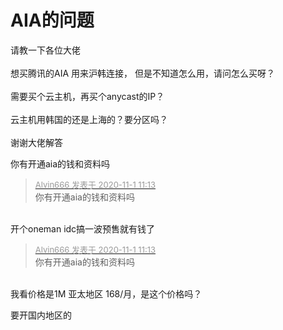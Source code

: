 # AIA的问题


请教一下各位大佬<br />
<br />
想买腾讯的AIA 用来沪韩连接， 但是不知道怎么用，请问怎么买呀？<br />
<br />
需要买个云主机，再买个anycast的IP？<br />
<br />
云主机用韩国的还是上海的？要分区吗？<br />
<br />
谢谢大佬解答

你有开通aia的钱和资料吗

<div class="quote"><blockquote><font size="2"><a href="https://www.hostloc.com/forum.php?mod=redirect&amp;goto=findpost&amp;pid=9384157&amp;ptid=760876" target="_blank"><font color="#999999">Alvin666 发表于 2020-11-1 11:13</font></a></font><br />
你有开通aia的钱和资料吗</blockquote></div><br />
开个oneman idc搞一波预售就有钱了<img src="static/image/smiley/yct/011.gif" smilieid="33" border="0" alt="" />

<div class="quote"><blockquote><font size="2"><a href="https://www.hostloc.com/forum.php?mod=redirect&amp;goto=findpost&amp;pid=9384157&amp;ptid=760876" target="_blank"><font color="#999999">Alvin666 发表于 2020-11-1 11:13</font></a></font><br />
你有开通aia的钱和资料吗</blockquote></div><br />
我看价格是1M 亚太地区 168/月，是这个价格吗？

要开国内地区的

